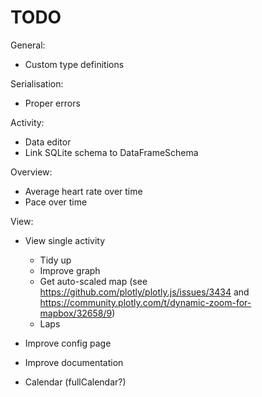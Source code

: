# TODO

General:

- Custom type definitions

Serialisation:

- Proper errors

Activity:

- Data editor
- Link SQLite schema to DataFrameSchema

Overview:

  - Average heart rate over time
  - Pace over time

View:

- View single activity

  - Tidy up
  - Improve graph
  - Get auto-scaled map (see https://github.com/plotly/plotly.js/issues/3434 and https://community.plotly.com/t/dynamic-zoom-for-mapbox/32658/9)
  - Laps

- Improve config page

- Improve documentation

- Calendar (fullCalendar?)